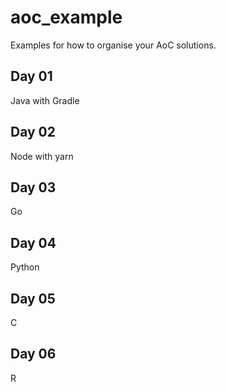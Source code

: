 # aoc_example
Examples for how to organise your AoC solutions. 

## Day 01
Java with Gradle

## Day 02
Node with yarn

## Day 03
Go

## Day 04
Python

## Day 05
C

## Day 06 
R

